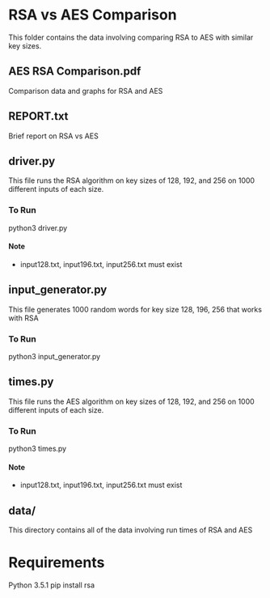 # RSA vs AES Comparison

This folder contains the data involving comparing RSA to AES with similar key sizes.

## AES RSA Comparison.pdf

Comparison data and graphs for RSA and AES

## REPORT.txt

Brief report on RSA vs AES

## driver.py

This file runs the RSA algorithm on key sizes of 128, 192, and 256 on 1000 different inputs of each size.

### To Run

python3 driver.py

#### Note

* input128.txt, input196.txt, input256.txt must exist

## input_generator.py

This file generates 1000 random words for key size 128, 196, 256 that works with RSA

### To Run

python3 input_generator.py

## times.py

This file runs the AES algorithm on key sizes of 128, 192, and 256 on 1000 different inputs of each size.

### To Run

python3 times.py

#### Note

* input128.txt, input196.txt, input256.txt must exist

## data/

This directory contains all of the data involving run times of RSA and AES

# Requirements

Python 3.5.1
pip install rsa
